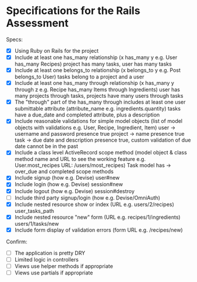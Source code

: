 # Specifications for the Rails Assessment

Specs:
- [x] Using Ruby on Rails for the project
- [x] Include at least one has_many relationship (x has_many y e.g. User has_many Recipes)
  project has many tasks, user has many tasks
- [x] Include at least one belongs_to relationship (x belongs_to y e.g. Post belongs_to User)
  tasks belong to a project and a user
- [x] Include at least one has_many through relationship (x has_many y through z e.g. Recipe has_many Items through Ingredients)
  user has many projects through tasks, projects have many users through tasks
- [x] The "through" part of the has_many through includes at least one user submittable attribute (attribute_name e.g. ingredients.quantity)
  tasks have a due_date and completed attribute, plus a description
- [x] Include reasonable validations for simple model objects (list of model objects with validations e.g. User, Recipe, Ingredient, Item)
  user -> username and password presence true
  project -> name presence true
  task -> due date and description presence true, custom validation of due date cannot be in the past
- [x] Include a class level ActiveRecord scope method (model object & class method name and URL to see the working feature e.g. User.most_recipes URL: /users/most_recipes)
  Task model has -> over_due and completed scope methods
- [x] Include signup (how e.g. Devise)
  user#new
- [x] Include login (how e.g. Devise)
  session#new
- [x] Include logout (how e.g. Devise)
  session#destroy
- [ ] Include third party signup/login (how e.g. Devise/OmniAuth)
- [x] Include nested resource show or index (URL e.g. users/2/recipes)
    user_tasks_path
- [x] Include nested resource "new" form (URL e.g. recipes/1/ingredients)
    users/1/tasks/new
- [x] Include form display of validation errors (form URL e.g. /recipes/new)

Confirm:
- [ ] The application is pretty DRY
- [ ] Limited logic in controllers
- [ ] Views use helper methods if appropriate
- [ ] Views use partials if appropriate
